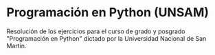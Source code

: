# Programación en Python (UNSAM)
Resolución de los ejercicios para el curso de grado y posgrado "Programación en Python" dictado por la Universidad Nacional de San Martín.